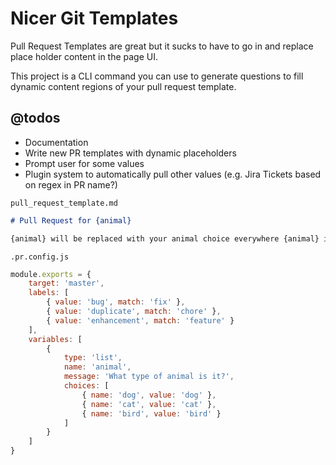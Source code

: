 # Nicer Git Templates

Pull Request Templates are great but it sucks to have to go in and replace place holder content in the page UI.

This project is a CLI command you can use to generate questions to fill dynamic content regions of your pull request template.

## @todos
-   Documentation
-   Write new PR templates with dynamic placeholders
-   Prompt user for some values
-   Plugin system to automatically pull other values (e.g. Jira Tickets based on regex in PR name?)


`pull_request_template.md`
```markdown
# Pull Request for {animal}

{animal} will be replaced with your animal choice everywhere {animal} is
```


`.pr.config.js`
```javascript
module.exports = {
    target: 'master',
    labels: [
        { value: 'bug', match: 'fix' },
        { value: 'duplicate', match: 'chore' },
        { value: 'enhancement', match: 'feature' }
    ],
    variables: [
        {
            type: 'list',
            name: 'animal',
            message: 'What type of animal is it?',
            choices: [
                { name: 'dog', value: 'dog' },
                { name: 'cat', value: 'cat' },
                { name: 'bird', value: 'bird' }
            ]
        }
    ]
}
```

